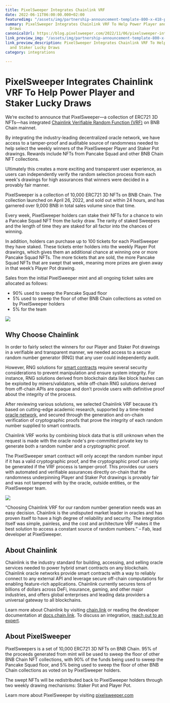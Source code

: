 ```yaml
---
title: PixelSweeper Integrates Chainlink VRF
date: 2022-06-11T06:00:00.000+02:00
featuredimg: "/assets/img/partnership-announcement-template-800-x-418-px.png"
summary: PixelSweeper Integrates Chainlink VRF To Help Power Player and Staker Lucky
  Draws
canonicalUrl: https://blog.pixelsweeper.com/2022/11/06/pixelsweeper-integrates-chainlink-vrf/
link_preview_img: "/assets/img/partnership-announcement-template-800-x-418-px.png"
link_preview_description: PixelSweeper Integrates Chainlink VRF To Help Power Player
  and Staker Lucky Draws
category: integrations

---
```

# **PixelSweeper Integrates Chainlink VRF To Help Power Player and Staker Lucky Draws**

We’re excited to announce that PixelSweeper—a collection of ERC721 3D NFTs—has integrated [Chainlink Verifiable Random Function (VRF)](https://chain.link/solutions/chainlink-vrf) on BNB Chain mainnet.

By integrating the industry-leading decentralized oracle network, we have access to a tamper-proof and auditable source of randomness needed to help select the weekly winners of the PixelSweeper Player and Staker Pot drawings. Rewards include NFTs from Pancake Squad and other BNB Chain NFT collections.

Ultimately this creates a more exciting and transparent user experience, as users can independently verify the random selection process from each week's drawings for high assurances that winners were decided in a provably fair manner.

PixelSweeper is a collection of 10,000 ERC721 3D NFTs on BNB Chain. The collection launched on April 26, 2022, and sold out within 24 hours, and has garnered over 9,000 BNB in total sales volume since that time.

Every week, PixelSweeper holders can stake their NFTs for a chance to win a Pancake Squad NFT from the lucky draw. The rarity of staked Sweepers and the length of time they are staked for all factor into the chances of winning.

In addition, holders can purchase up to 100 tickets for each PixelSweeper they have staked. These tickets enter holders into the weekly Player Pot drawings, which gives them an additional chance at winning one or more Pancake Squad NFTs. The more tickets that are sold, the more Pancake Squad NFTs that are swept that week, meaning more prizes are given away in that week’s Player Pot drawing.

Sales from the initial PixelSweeper mint and all ongoing ticket sales are allocated as follows:

* 90% used to sweep the Pancake Squad floor
* 5% used to sweep the floor of other BNB Chain collections as voted on by PixelSweeper holders
* 5% for the team

![](/assets/img/bnft-banner_1440x460_2x.png)

## **Why Choose Chainlink**

In order to fairly select the winners for our Player and Staker Pot drawings in a verifiable and transparent manner, we needed access to a secure random number generator (RNG) that any user could independently audit.

However, RNG solutions for [smart contracts](https://chain.link/education/smart-contracts) require several security considerations to prevent manipulation and ensure system integrity. For instance, RNG solutions derived from blockchain data like block hashes can be exploited by miners/validators, while off-chain RNG solutions derived from off-chain APIs are opaque and don’t provide users with definitive proof about the integrity of the process.

After reviewing various solutions, we selected Chainlink VRF because it’s based on cutting-edge academic research, supported by a time-tested [oracle network](https://chain.link/education/blockchain-oracles), and secured through the generation and on-chain verification of cryptographic proofs that prove the integrity of each random number supplied to smart contracts.

Chainlink VRF works by combining block data that is still unknown when the request is made with the oracle node's pre-committed private key to generate both a random number and a cryptographic proof.

The PixelSweeper smart contract will only accept the random number input if it has a valid cryptographic proof, and the cryptographic proof can only be generated if the VRF process is tamper-proof. This provides our users with automated and verifiable assurances directly on-chain that the randomness underpinning Player and Staker Pot drawings is provably fair and was not tampered with by the oracle, outside entities, or the PixelSweeper team.

![](/assets/img/screenshot-2022-06-10-105141.png)

“Choosing Chainlink VRF for our random number generation needs was an easy decision. Chainlink is the undisputed market leader in oracles and has proven itself to have a high degree of reliability and security. The integration itself was simple, painless, and the cost and architecture VRF makes it the best solution to access a constant source of random numbers.” – Fab, lead developer at PixelSweeper.

## **About Chainlink**

Chainlink is the industry standard for building, accessing, and selling oracle services needed to power hybrid smart contracts on any blockchain. Chainlink oracle networks provide smart contracts with a way to reliably connect to any external API and leverage secure off-chain computations for enabling feature-rich applications. Chainlink currently secures tens of billions of dollars across DeFi, insurance, gaming, and other major industries, and offers global enterprises and leading data providers a universal gateway to all blockchains.

Learn more about Chainlink by visiting [chain.link](https://chain.link/) or reading the developer documentation at [docs.chain.link](http://docs.chain.link/). To discuss an integration, [reach out to an expert](https://chainlinkcommunity.typeform.com/to/OYQO67EF?page=announcement).

## **About PixelSweeper**

PixelSweepers is a set of 10,000 ERC721 3D NFTs on BNB Chain. 95% of the proceeds generated from mint will be used to sweep the floor of other BNB Chain NFT collections, with 90% of the funds being used to sweep the Pancake Squad floor, and 5% being used to sweep the floor of other BNB Chain collections as voted on by PixelSweeper holders.

The swept NFTs will be redistributed back to PixelSweeper holders through two weekly drawing mechanisms: Staker Pot and Player Pot.

Learn more about PixelSweeper by visiting [pixelsweeper.com](https://pixelsweeper.com/)